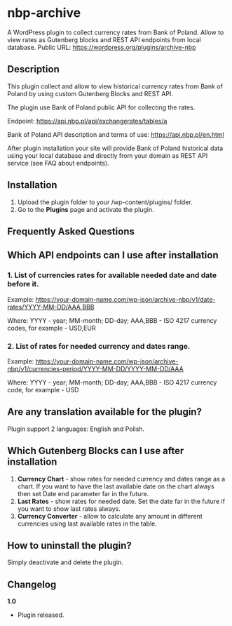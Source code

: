 # nbp-archive
A WordPress plugin to collect currency rates from Bank of Poland. Allow to view rates as Gutenberg blocks and REST API endpoints from local database.
Public URL: https://wordpress.org/plugins/archive-nbp

## Description

This plugin collect and allow to view historical currency rates from Bank of Poland by using custom Gutenberg Blocks and REST API.

The plugin use Bank of Poland public API for collecting the rates.

Endpoint: https://api.nbp.pl/api/exchangerates/tables/a

Bank of Poland API description and terms of use: https://api.nbp.pl/en.html

After plugin installation your site will provide Bank of Poland historical data using your local database and directly from your domain as REST API service (see FAQ about endpoints).

## Installation
 
1. Upload the plugin folder to your /wp-content/plugins/ folder.
2. Go to the **Plugins** page and activate the plugin.
 
## Frequently Asked Questions
 
## Which API endpoints can I use after installation
### 1. List of currencies rates for available needed date and date before it.

Example: https://your-domain-name.com/wp-json/archive-nbp/v1/date-rates/YYYY-MM-DD/AAA,BBB

Where: YYYY - year; MM-month; DD-day; AAA,BBB -  ISO 4217 currency codes, for example - USD,EUR

### 2. List of rates for needed currency and dates range.

Example: https://your-domain-name.com/wp-json/archive-nbp/v1/currencies-period/YYYY-MM-DD/YYYY-MM-DD/AAA

Where: YYYY - year; MM-month; DD-day; AAA,BBB -  ISO 4217 currency code, for example - USD

## Are any translation available for the plugin?
Plugin support 2 languages: English and Polish.

## Which Gutenberg Blocks can I use after installation
1. **Currency Chart** - show rates for needed currency and dates range as a chart. If you want to have the last available date on the chart always then set Date end parameter far in the future.
2. **Last Rates** - show rates for needed date. Set the date far in the future if you want to show last rates always.
3. **Currency Converter** - allow to calculate any amount in different currencies using last available rates in the table.

## How to uninstall the plugin?
 Simply deactivate and delete the plugin. 
 
## Changelog
**1.0**
* Plugin released.
